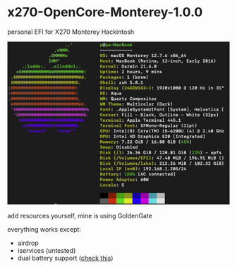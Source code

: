 # x270-OpenCore-Monterey-1.0.0
personal EFI for X270 Monterey Hackintosh

![image](https://github.com/ulcins/x270-OpenCore-Monterey-1.0.0/blob/main/Screen%20Shot%202024-08-03%20at%2011.30.29.png)

add resources yourself, mine is using GoldenGate

everything works except:
- airdrop
- iservices (untested)
- dual battery support ([check this](https://github.com/acidanthera/VirtualSMC/blob/master/Docs/Dual%20Battery%20Support.md))
